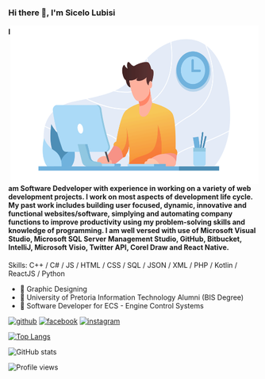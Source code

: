 ### Hi there 👋, I'm Sicelo Lubisi

<img align="right" alt="GIF" src="https://github.com/SiceloLubisi/SiceloLubisi/blob/main/Profile.gif?raw=true" width="500" height="320" />

#### I am Software Dedveloper with experience in working on a variety of web development projects. I work on most aspects of development life cycle. My past work includes building user focused, dynamic, innovative and functional websites/software, simplying and automating company functions to improve productivity using my problem-solving skills and knowledge of programming. I am well versed with use of Microsoft Visual Studio, Microsoft SQL Server Management Studio, GitHub, Bitbucket, IntelliJ, Microsoft Visio, Twitter API, Corel Draw and React Native. 

Skills: C++ / C# / JS / HTML / CSS / SQL / JSON / XML / PHP / Kotlin / ReactJS / Python

- 🔭 Graphic Designing
- 🔭 University of Pretoria Information Technology Alumni (BIS Degree)
- 🔭 Software Developer for ECS - Engine Control Systems


[<img src='https://cdn.jsdelivr.net/npm/simple-icons@3.0.1/icons/github.svg' alt='github' height='40'>](https://github.com/SiceloLubisi)  [<img src='https://cdn.jsdelivr.net/npm/simple-icons@3.0.1/icons/facebook.svg' alt='facebook' height='40'>](https://www.facebook.com/LubisiSicelo)  [<img src='https://cdn.jsdelivr.net/npm/simple-icons@3.0.1/icons/instagram.svg' alt='instagram' height='40'>](https://www.instagram.com/meglubicy/)  

[![Top Langs](https://github-readme-stats.vercel.app/api/top-langs/?username=SiceloLubisi)](https://github.com/anuraghazra/github-readme-stats)

![GitHub stats](https://github-readme-stats.vercel.app/api?username=SiceloLubisi&show_icons=true)  

![Profile views](https://gpvc.arturio.dev/SiceloLubisi)  
